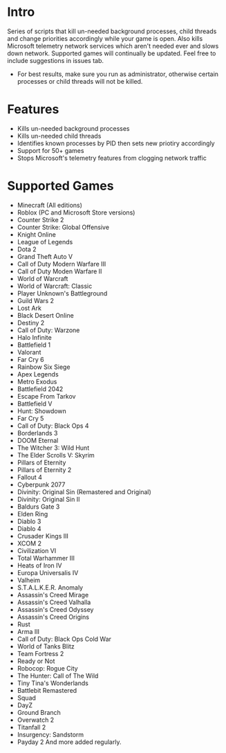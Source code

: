 # Intro
Series of scripts that kill un-needed background processes, child threads and change priorities accordingly while your game is open. Also kills Microsoft telemetry network services which aren't needed ever and slows down network. Supported games will continually be updated. Feel free to include suggestions in issues tab. 
* For best results, make sure you run as administrator, otherwise certain processes or child threads will not be killed.

# Features
- Kills un-needed background processes
- Kills un-needed child threads
- Identifies known processes by PID then sets new priotiry accordingly
- Support for 50+ games
- Stops Microsoft's telemetry features from clogging network traffic

# Supported Games
- Minecraft (All editions)
- Roblox (PC and Microsoft Store versions)
- Counter Strike 2
- Counter Strike: Global Offensive
- Knight Online
- League of Legends
- Dota 2
- Grand Theft Auto V
- Call of Duty Modern Warfare III
- Call of Duty Moden Warfare II
- World of Warcraft
- World of Warcraft: Classic
- Player Unknown's Battleground
- Guild Wars 2
- Lost Ark
- Black Desert Online
- Destiny 2
- Call of Duty: Warzone
- Halo Infinite
- Battlefield 1
- Valorant
- Far Cry 6
- Rainbow Six Siege
- Apex Legends
- Metro Exodus
- Battlefield 2042
- Escape From Tarkov
- Battlefield V
- Hunt: Showdown
- Far Cry 5
- Call of Duty: Black Ops 4
- Borderlands 3
- DOOM Eternal
- The Witcher 3: Wild Hunt
- The Elder Scrolls V: Skyrim
- Pillars of Eternity
- Pillars of Eternity 2
- Fallout 4
- Cyberpunk 2077
- Divinity: Original Sin (Remastered and Original)
- Divinity: Original Sin II
- Baldurs Gate 3
- Elden Ring
- Diablo 3
- Diablo 4
- Crusader Kings III
- XCOM 2
- Civilization VI
- Total Warhammer III
- Heats of Iron IV
- Europa Universalis IV
- Valheim
- S.T.A.L.K.E.R. Anomaly
- Assassin's Creed Mirage
- Assassin's Creed Valhalla
- Assassin's Creed Odyssey
- Assassin's Creed Origins
- Rust
- Arma III
- Call of Duty: Black Ops Cold War
- World of Tanks Blitz
- Team Fortress 2
- Ready or Not
- Robocop: Rogue City
- The Hunter: Call of The Wild
- Tiny Tina's Wonderlands
- Battlebit Remastered
- Squad
- DayZ
- Ground Branch
- Overwatch 2
- Titanfall 2
- Insurgency: Sandstorm
- Payday 2
And more added regularly.
